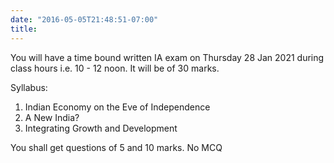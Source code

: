 ```yaml
---
date: "2016-05-05T21:48:51-07:00"
title: 
---
```


You will have a time bound written IA exam on Thursday 28 Jan 2021 during class hours i.e. 10 - 12 noon. It will be of 30 marks. 

Syllabus:
1. Indian Economy on the Eve of Independence
2. A New India? 
3. Integrating Growth and Development

You shall get questions of 5 and 10 marks. No MCQ
